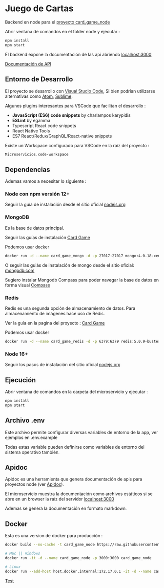 # Juego de Cartas

Backend en node para el [proyecto card_game_node](https://github.com/nmarsollier/card_game_node)

Abrir ventana de comandos en el folder node y ejecutar :

```bash
npm install
npm start
```

El backend expone la documentación de las api abriendo [localhost:3000](http://localhost:3000/)

[Documentación de API](./README-API.md)

## Entorno de Desarrollo

El proyecto se desarrollo con [Visual Studio Code](https://code.visualstudio.com/download), Si bien podrían utilizarse alternativas como [Atom](https://atom.io/), [Sublime](https://www.sublimetext.com/download).

Algunos plugins interesantes para VSCode que facilitan el desarrollo :

- **JavasScript (ES6) code snippets** by charlampos karypidis
- **ESLint** by egamma
- Typescript React code snippets
- React Native Tools
- ES7 React/Redux/GraphQL/React-native snippets

Existe un Workspace configurado para VSCode en la raíz del proyecto :

```bash
Microservicios.code-workspace
```

## Dependencias

Ademas vamos a necesitar lo siguiente :

### Node con npm versión 12+

Seguir la guía de instalación desde el sitio oficial [nodejs.org](https://nodejs.org/)

### MongoDB

Es la base de datos principal.

Seguir las guías de instalación [Card Game](https://github.com/nmarsollier/card_game)

Podemos usar docker

```bash
docker run -d --name card_game_mongo -d -p 27017:27017 mongo:4.0.18-xenial
```

O seguir las guiás de instalación de mongo desde el sitio oficial: [mongodb.com](https://www.mongodb.com/download-center#community)

Sugiero instalar Mongodb Compass para poder navegar la base de datos en forma visual [Compass](https://www.mongodb.com/products/compass)

### Redis

Redis es una segunda opción de almacenamiento de datos. Para almacenamiento de imágenes hace uso de Redis.

Ver la guía en la pagina del proyecto : [Card Game](https://github.com/nmarsollier/card_game)

Podemos usar docker

```bash
docker run -d --name card_game_redis -d -p 6379:6379 redis:5.0.9-buster
```

### Node 16+

Seguir los pasos de instalación del sitio oficial [nodejs.org](https://nodejs.org/en/)

## Ejecución

Abrir ventana de comandos en la carpeta del microservicio y ejecutar :

```bash
npm install
npm start
```

## Archivo .env

Este archivo permite configurar diversas variables de entorno de la app, ver ejemplos en .env.example

Todas estas variable pueden definirse como variables de entorno del sistema operativo también.

## Apidoc

Apidoc es una herramienta que genera documentación de apis para proyectos node (ver [Apidoc](http://apidocjs.com/)).

El microservicio muestra la documentación como archivos estáticos si se abre en un browser la raíz del servidor [localhost:3000](http://localhost:3000/)

Ademas se genera la documentación en formato markdown.

## Docker

Esta es una version de docker para producción :

```bash
docker build --no-cache -t card_game_node https://raw.githubusercontent.com/nmarsollier/card_game_node/master/Dockerfile

# Mac || Windows
docker run -it -d --name card_game_node -p 3000:3000 card_game_node

# Linux
docker run --add-host host.docker.internal:172.17.0.1 -it -d --name card_game_node -p 3000:3000 card_game_node
```

[Test](http://localhost:3000/)

